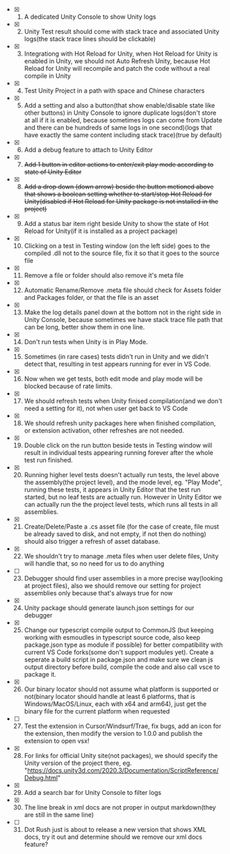 - [x] 1. A dedicated Unity Console to show Unity logs
- [x] 2. Unity Test result should come with stack trace and associated Unity logs(the stack trace lines should be clickable)
- [x] 3. Integrationg with Hot Reload for Unity, when Hot Reload for Unity is enabled in Unity, we should not Auto Refresh Unity, because Hot Reload for Unity will recompile and patch the code without a real compile in Unity
- [x] 4. Test Unity Project in a path with space and Chinese characters
- [x] 5. Add a setting and also a button(that show enable/disable state like other buttons) in Unity Console to ignore duplicate logs(don't store at all if it is enabled, because sometimes logs can come from Update and there can be hundreds of same logs in one second)(logs that have exactly the same content including stack trace)(true by default)
- [x] 6. Add a debug feature to attach to Unity Editor
- [x] 7. ~~Add 1 button in editor actions to enter/exit play mode according to state of Unity Editor~~
- [x] 8. ~~Add a drop down (down arrow) beside the button metioned above that shows a boolean setting whether to start/stop Hot Reload for Unity(disabled if Hot Reload for Unity package is not installed in the project)~~ 
- [x] 9. Add a status bar item right beside Unity to show the state of Hot Reload for Unity(if it is installed as a project package)
- [x] 10. Clicking on a test in Testing window (on the left side) goes to the compiled .dll not to the source file, fix it so that it goes to the source file
- [x] 11. Remove a file or folder should also remove it's meta file
- [x] 12. Automatic Rename/Remove .meta file should check for Assets folder and Packages folder, or that the file is an asset
- [x] 13. Make the log details panel down at the bottom not in the right side in Unity Console, because sometimes we have stack trace file path that can be long, better show them in one line.
- [x] 14. Don't run tests when Unity is in Play Mode.
- [x] 15. Sometimes (in rare cases) tests didn't run in Unity and we didn't detect that, resulting in test appears running for ever in VS Code.
- [x] 16. Now when we get tests, both edit mode and play mode will be blocked because of rate limits.
- [x] 17. We should refresh tests when Unity finised compilation(and we don't need a setting for it), not when user get back to VS Code
- [x] 18. We should refresh unity packages here when finished compilation, or extension activation, other refreshes are not needed.
- [x] 19. Double click on the run button beside tests in Testing window will result in individual tests appearing running forever after the whole test run finished.
- [x] 20. Running higher level tests doesn't actually run tests, the level above the assembly(the project level), and the mode level, eg. "Play Mode", running these tests, it appears in Unity Editor that the test run started, but no leaf tests are actually run. However in Unity Editor we can actually run the the project level tests, which runs all tests in all assemblies.
- [x] 21. Create/Delete/Paste a .cs asset file (for the case of create, file must be already saved to disk, and not empty, if not then do nothing) should also trigger a refresh of asset database.
- [x] 22. We shouldn't try to manage .meta files when user delete files, Unity will handle that, so no need for us to do anything
- [ ] 23. Debugger should find user assemblies in a more precise way(looking at project files), also we should remove our setting for project assemblies only because that's always true for now
- [x] 24. Unity package should generate launch.json settings for our debugger
- [x] 25. Change our typescript compile output to CommonJS (but keeping working with esmoudles in typescript source code, also keep package.json type as module if possible) for better compatibility with current VS Code forks(some don't support modules yet). Create a seperate a build script in package.json and make sure we clean js output directory before build, compile the code and also call vsce to package it.
- [x] 26. Our binary locator should not assume what platform is supported or not(binary locator should handle at least 6 platforms, that is Windows/MacOS/Linux, each with x64 and arm64), just get the binary file for the current platform when requested
- [ ] 27. Test the extension in Cursor/Windsurf/Trae, fix bugs, add an icon for the extension, then modify the version to 1.0.0 and publish the extension to open vsx!
- [x] 28. For links for official Unity site(not packages), we should specify the Unity version of the project there, eg. "https://docs.unity3d.com/2020.3/Documentation/ScriptReference/Debug.html"
- [x] 29. Add a search bar for Unity Console to filter logs
- [x] 30. The line break in xml docs are not proper in output markdown(they are still in the same line)
- [ ] 31. Dot Rush just is about to release a new version that shows XML docs, try it out and determine should we remove our xml docs feature?